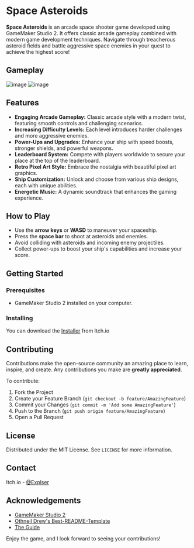 # Space Asteroids

**Space Asteroids** is an arcade space shooter game developed using GameMaker Studio 2. It offers classic arcade gameplay combined with modern game development techniques. Navigate through treacherous asteroid fields and battle aggressive space enemies in your quest to achieve the highest score!

## Gameplay 

![image](https://github.com/Exploser/Space-Asteroids/assets/126280113/9ddf5ba3-24f8-471d-a47a-71d7377a5a35)
![image](https://github.com/Exploser/Space-Asteroids/assets/126280113/a372439b-2ead-45aa-8f73-7a870d664eb1)


## Features

- **Engaging Arcade Gameplay:** Classic arcade style with a modern twist, featuring smooth controls and challenging scenarios.
- **Increasing Difficulty Levels:** Each level introduces harder challenges and more aggressive enemies.
- **Power-Ups and Upgrades:** Enhance your ship with speed boosts, stronger shields, and powerful weapons.
- **Leaderboard System:** Compete with players worldwide to secure your place at the top of the leaderboard.
- **Retro Pixel Art Style:** Embrace the nostalgia with beautiful pixel art graphics.
- **Ship Customization:** Unlock and choose from various ship designs, each with unique abilities.
- **Energetic Music:** A dynamic soundtrack that enhances the gaming experience.

## How to Play

- Use the **arrow keys** or **WASD** to maneuver your spaceship.
- Press the **space bar** to shoot at asteroids and enemies.
- Avoid colliding with asteroids and incoming enemy projectiles.
- Collect power-ups to boost your ship's capabilities and increase your score.

## Getting Started

### Prerequisites

- GameMaker Studio 2 installed on your computer.

### Installing

You can download the [Installer](https://exploser.itch.io/space-asteroids) from Itch.io

## Contributing

Contributions make the open-source community an amazing place to learn, inspire, and create. Any contributions you make are **greatly appreciated**.

To contribute:

1. Fork the Project
2. Create your Feature Branch (`git checkout -b feature/AmazingFeature`)
3. Commit your Changes (`git commit -m 'Add some AmazingFeature'`)
4. Push to the Branch (`git push origin feature/AmazingFeature`)
5. Open a Pull Request

## License

Distributed under the MIT License. See `LICENSE` for more information.

## Contact

Itch.io - [@Explser](https://exploser.itch.io)

## Acknowledgements

- [GameMaker Studio 2](https://www.yoyogames.com/gamemaker)
- [Othneil Drew's Best-README-Template](https://github.com/othneildrew/Best-README-Template)
- [The Guide](https://www.youtube.com/watch?v=nwlvT-L9vFg&t=1s)

Enjoy the game, and I look forward to seeing your contributions!
